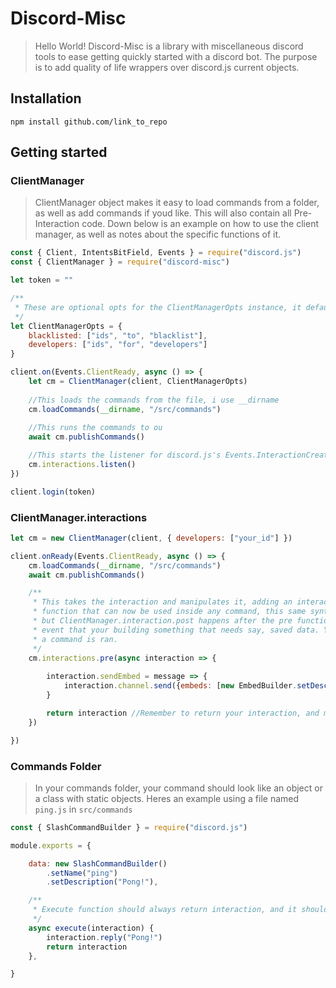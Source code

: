 # Discord-Misc

> Hello World! Discord-Misc is a library with miscellaneous discord tools to ease getting quickly started with a discord bot. The purpose is to add quality of life wrappers over discord.js current objects.

## Installation
```npm install github.com/link_to_repo```

## Getting started

### ClientManager
> ClientManager object makes it easy to load commands from a folder, as well as add commands if youd like. This will also contain all Pre-Interaction code.
> Down below is an example on how to use the client manager, as well as notes about the specific functions of it.
```js
const { Client, IntentsBitField, Events } = require("discord.js")
const { ClientManager } = require("discord-misc") 

let token = ""

/**
 * These are optional opts for the ClientManagerOpts instance, it defaults to an empty object
 */
let ClientManagerOpts = {
    blacklisted: ["ids", "to", "blacklist"],
    developers: ["ids", "for", "developers"]
}

client.on(Events.ClientReady, async () => {
    let cm = ClientManager(client, ClientManagerOpts)
    
    //This loads the commands from the file, i use __dirname
    cm.loadCommands(__dirname, "/src/commands")
    
    //This runs the commands to ou
    await cm.publishCommands()

    //This starts the listener for discord.js's Events.InteractionCreate 
    cm.interactions.listen() 
})

client.login(token)
```
### ClientManager.interactions
```js
let cm = new ClientManager(client, { developers: ["your_id"] })

client.onReady(Events.ClientReady, async () => {
    cm.loadCommands(__dirname, "/src/commands")
    await cm.publishCommands()

    /**
     * This takes the interaction and manipulates it, adding an interaction.sendEmbed 
     * function that can now be used inside any command, this same syntax and arguments works for ClientManager.interaction.post
     * but ClientManager.interaction.post happens after the pre functions, and the command/button is ran, this is useful in the 
     * event that your building something that needs say, saved data. You could save data after the command finishes, every time 
     * a command is ran.  
     */
    cm.interactions.pre(async interaction => {
        
        interaction.sendEmbed = message => {
            interaction.channel.send({embeds: [new EmbedBuilder.setDescription(message)]}) //require("discord.js").EmbedBuilder
        }

        return interaction //Remember to return your interaction, and make your function async, if you plan to use this functionality! The same goes for commands.
    })

})
```


### Commands Folder
> In your commands folder, your command should look like an object or a class with static objects. Heres an example using a file named `ping.js` in `src/commands`
```js
const { SlashCommandBuilder } = require("discord.js")

module.exports = {

    data: new SlashCommandBuilder()
        .setName("ping")
        .setDescription("Pong!"),

    /**
     * Execute function should always return interaction, and it should always be async.
     */
    async execute(interaction) {
        interaction.reply("Pong!")
        return interaction
    },

}
```

